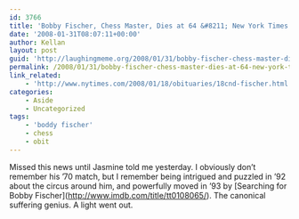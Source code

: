 ```yaml
---
id: 3766
title: 'Bobby Fischer, Chess Master, Dies at 64 &#8211; New York Times'
date: '2008-01-31T08:07:11+00:00'
author: Kellan
layout: post
guid: 'http://laughingmeme.org/2008/01/31/bobby-fischer-chess-master-dies-at-64-new-york-times/'
permalink: /2008/01/31/bobby-fischer-chess-master-dies-at-64-new-york-times/
link_related:
    - 'http://www.nytimes.com/2008/01/18/obituaries/18cnd-fischer.html'
categories:
    - Aside
    - Uncategorized
tags:
    - 'boddy fischer'
    - chess
    - obit
---
```


Missed this news until Jasmine told me yesterday. I obviously don’t remember his ’70 match, but I remember being intrigued and puzzled in ’92 about the circus around him, and powerfully moved in ’93 by \[Searching for Bobby Fischer\](http://www.imdb.com/title/tt0108065/). The canonical suffering genius. A light went out.